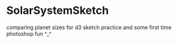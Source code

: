 # SolarSystemSketch
comparing planet sizes for d3 sketch practice and some first time photoshop fun ^_^
